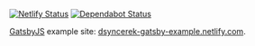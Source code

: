 [![Netlify Status](https://api.netlify.com/api/v1/badges/6042e208-92c3-4bbb-8aaa-2d3d4888aff5/deploy-status)](https://app.netlify.com/sites/dsyncerek-gatsby-example/deploys)
[![Dependabot Status](https://api.dependabot.com/badges/status?host=github&repo=dsyncerek/gatsby-example)](https://dependabot.com)

[GatsbyJS](https://www.gatsbyjs.org/) example site: [dsyncerek-gatsby-example.netlify.com](https://dsyncerek-gatsby-example.netlify.com/).
